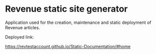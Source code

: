 # Revenue static site generator

Application used for the creation, maintenance and static deployment of Revenue articles.

Deployed link:

https://revtestaccount.github.io/Static-Documentation/#home